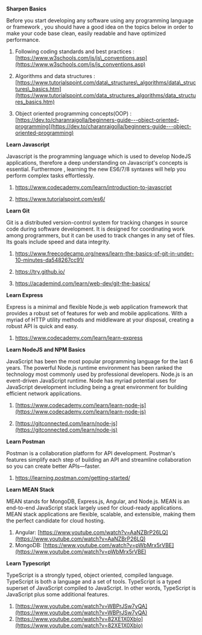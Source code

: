 **Sharpen Basics**

Before you start developing any software using any programming language or framework , you should have a good idea on the topics below in order to make your code base clean, easily readable and have optimized performance.

1. Following coding standards and best practices : [https://www.w3schools.com/js/js\_conventions.asp](https://www.w3schools.com/js/js_conventions.asp)

2. Algorithms and data structures : [https://www.tutorialspoint.com/data\_structures\_algorithms/data\_structures\_basics.htm](https://www.tutorialspoint.com/data_structures_algorithms/data_structures_basics.htm)

3. Object oriented programming concepts(OOP) : [https://dev.to/charanrajgolla/beginners-guide---object-oriented-programming](https://dev.to/charanrajgolla/beginners-guide---object-oriented-programming)

**Learn Javascript**

Javascript is the programming language which is used to develop NodeJS applications, therefore a deep understanding on Javascript&#39;s concepts is essential. Furthermore , learning the new ES6/7/8 syntaxes will help you perform complex tasks effortlessly.

1. https://www.codecademy.com/learn/introduction-to-javascript

2. https://www.tutorialspoint.com/es6/

**Learn Git**

Git is a distributed version-control system for tracking changes in source code during software development. It is designed for coordinating work among programmers, but it can be used to track changes in any set of files. Its goals include speed and data integrity.

1. https://www.freecodecamp.org/news/learn-the-basics-of-git-in-under-10-minutes-da548267cc91/

2. https://try.github.io/

3. https://academind.com/learn/web-dev/git-the-basics/

**Learn Express**

Express is a minimal and flexible Node.js web application framework that provides a robust set of features for web and mobile applications. With a myriad of HTTP utility methods and middleware at your disposal, creating a robust API is quick and easy.

1. https://www.codecademy.com/learn/learn-express

**Learn NodeJS and NPM Basics**

JavaScript has been the most popular programming language for the last 6 years. The powerful Node.js runtime environment has been ranked the technology most commonly used by professional developers. Node.js is an event-driven JavaScript runtime. Node has myriad potential uses for JavaScript development including being a great environment for building efficient network applications.

1. [https://www.codecademy.com/learn/learn-node-js](https://www.codecademy.com/learn/learn-node-js)

2. [https://gitconnected.com/learn/node-js](https://gitconnected.com/learn/node-js)

**Learn Postman**

Postman is a collaboration platform for API development. Postman&#39;s features simplify each step of building an API and streamline collaboration so you can create better APIs—faster.

1. https://learning.postman.com/getting-started/

**Learn MEAN Stack**

MEAN stands for MongoDB, Express.js, Angular, and Node.js. MEAN is an end-to-end JavaScript stack largely used for cloud-ready applications. MEAN stack applications are flexible, scalable, and extensible, making them the perfect candidate for cloud hosting.

1. Angular: [https://www.youtube.com/watch?v=AaNZBrP26LQ](https://www.youtube.com/watch?v=AaNZBrP26LQ)
2. MongoDB: [https://www.youtube.com/watch?v=pWbMrx5rVBE](https://www.youtube.com/watch?v=pWbMrx5rVBE)

**Learn Typescript**

TypeScript is a strongly typed, object oriented, compiled language. TypeScript is both a language and a set of tools. TypeScript is a typed superset of JavaScript compiled to JavaScript. In other words, TypeScript is JavaScript plus some additional features.

1. [https://www.youtube.com/watch?v=WBPrJSw7yQA](https://www.youtube.com/watch?v=WBPrJSw7yQA)
2. [https://www.youtube.com/watch?v=82XE1X0Xblo](https://www.youtube.com/watch?v=82XE1X0Xblo)
